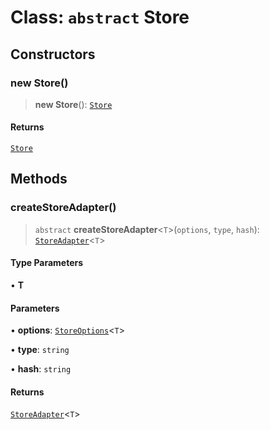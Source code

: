 # Class: `abstract` Store

## Constructors

### new Store()

> **new Store**(): [`Store`](Store.md)

#### Returns

[`Store`](Store.md)

## Methods

### createStoreAdapter()

> `abstract` **createStoreAdapter**\<`T`\>(`options`, `type`, `hash`): [`StoreAdapter`](StoreAdapter.md)\<`T`\>

#### Type Parameters

• **T**

#### Parameters

• **options**: [`StoreOptions`](../interfaces/StoreOptions.md)\<`T`\>

• **type**: `string`

• **hash**: `string`

#### Returns

[`StoreAdapter`](StoreAdapter.md)\<`T`\>
